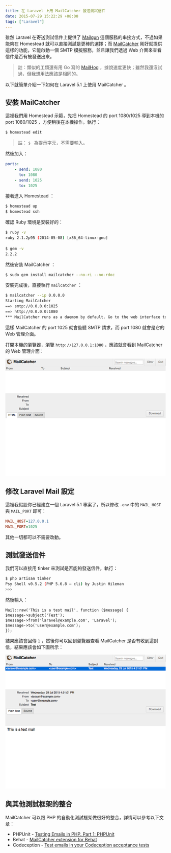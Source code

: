 ```yaml
---
title: 在 Laravel 上用 MailCatcher 發送測試信件
date: 2015-07-29 15:22:29 +08:00
tags: ["Laravel"]
---
```


雖然 Laravel 在寄送測試信件上提供了 [Mailgun](http://www.mailgun.com/) 這個服務的串接方式，不過如果能夠在 Homestead 就可以直接測試是更棒的選擇；而 [MailCatcher](http://mailcatcher.me/) 剛好就提供這樣的功能，它能啟動一個 SMTP 模擬服務，並且讓我們透過 Web 介面來查看信件是否有被發送出來。

> 註：類似的工類還有用 Go 寫的 [MailHog](https://github.com/mailhog/MailHog) ，據說速度更快；雖然我還沒試過，但我想用法應該是相同的。

以下就簡單介紹一下如何在 Laravel 5.1 上使用 MailCatcher 。

<!-- more -->

## 安裝 MailCatcher

這裡我們用 Homestead 示範，先把 Homestead 的 port 1080/1025 導到本機的 port 1080/1025 ，方便稍後在本機操作。執行：

```bash
$ homestead edit
```

> 註： `$ `  為提示字元，不需要輸入。

然後加入：

```yaml
ports:
    - send: 1080
      to: 1080
    - send: 1025
      to: 1025
```

接著進入 Homestead ：

```bash
$ homestead up
$ homestead ssh
```

確認 Ruby 環境是安裝好的：

```bash
$ ruby -v
ruby 2.1.2p95 (2014-05-08) [x86_64-linux-gnu]

$ gem -v
2.2.2
```

然後安裝 MailCatcher ：

```bash
$ sudo gem install mailcatcher --no-ri --no-rdoc
```

安裝完成後，直接執行 `mailcatcher` ：

```bash
$ mailcatcher --ip 0.0.0.0
Starting MailCatcher
==> smtp://0.0.0.0:1025
==> http://0.0.0.0:1080
*** MailCatcher runs as a daemon by default. Go to the web interface to quit.
```

這樣 MailCatcher 的 port 1025 就會監聽 SMTP 請求，而 port 1080 就會是它的 Web 管理介面。

打開本機的瀏覽器，瀏覽 `http://127.0.0.1:1080` ，應該就會看到 MailCatcher 的 Web 管理介面：

![MailCatcher Web UI](/resources/laravel-mailcatcher/mailcatcher-web-ui.png)

## 修改 Laravel Mail 設定

這裡我假設你已經建立一個 Laravel 5.1 專案了，所以修改 `.env` 中的 `MAIL_HOST` 與 `MAIL_PORT` 即可：

```ini
MAIL_HOST=127.0.0.1
MAIL_PORT=1025
```

其他一切都可以不需要改動。

## 測試發送信件

我們可以直接用 tinker 來測試是否能夠發送信件，執行：

```bash
$ php artisan tinker
Psy Shell v0.5.2 (PHP 5.6.8 — cli) by Justin Hileman
>>>
```

然後輸入：

```
Mail::raw('This is a test mail', function ($message) {
$message->subject('Test');
$message->from('laravel@example.com', 'Laravel');
$message->to('user@example.com');
});
```

結果應該會回傳 `1` ，然後你可以回到瀏覽器查看 MailCatcher 是否有收到這封信，結果應該會如下圖所示：

![MailCatcher Result](/resources/laravel-mailcatcher/mailcatcher-result.png)

## 與其他測試框架的整合

MailCatcher 可以跟 PHP 的自動化測試框架做很好的整合，詳情可以參考以下文章：

* PHPUnit - [Testing Emails in PHP. Part 1: PHPUnit](http://codeception.com/12-15-2013/testing-emails-in-php.html)
* Behat - [MailCatcher extension for Behat](https://github.com/kibao/behat-mailcatcher-extension)
* Codeception - [Test emails in your Codeception acceptance tests](https://github.com/captbaritone/codeception-mailcatcher-module)
